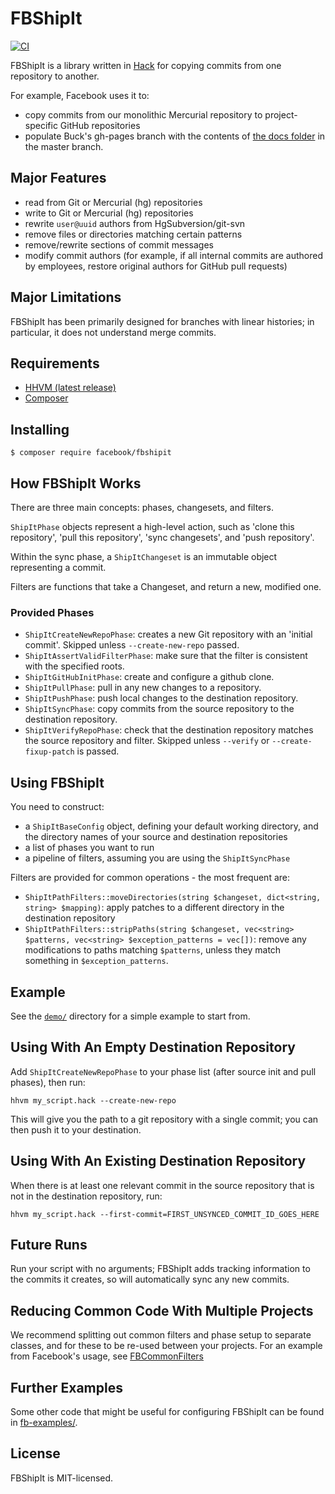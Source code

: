 # FBShipIt

[![CI](https://github.com/facebook/fbshipit/workflows/CI/badge.svg)](https://github.com/facebook/fbshipit/actions?query=branch%3Amaster)

FBShipIt is a library written in [Hack](http://hacklang.org) for
copying commits from one repository to another.

For example, Facebook uses it to:

 - copy commits from our monolithic Mercurial repository to
   project-specific GitHub repositories
 - populate Buck's gh-pages branch with the contents of
   [the docs folder](https://github.com/facebook/buck/tree/master/docs)
    in the master branch.

## Major Features

 - read from Git or Mercurial (hg) repositories
 - write to Git or Mercurial (hg) repositories
 - rewrite `user@uuid` authors from HgSubversion/git-svn
 - remove files or directories matching certain patterns
 - remove/rewrite sections of commit messages
 - modify commit authors (for example, if all internal commits are authored by
   employees, restore original authors for GitHub pull requests)

## Major Limitations

FBShipIt has been primarily designed for branches with linear histories; in
particular, it does not understand merge commits.

## Requirements

 - [HHVM (latest release)](https://docs.hhvm.com/hhvm/installation)
 - [Composer](https://getcomposer.org/doc/00-intro.md)

## Installing

```
$ composer require facebook/fbshipit
```

## How FBShipIt Works

There are three main concepts: phases, changesets, and filters.

`ShipItPhase` objects represent a high-level action, such as
'clone this repository', 'pull this repository',
'sync changesets', and 'push repository'.

Within the sync phase, a `ShipItChangeset` is an immutable
object representing a commit.

Filters are functions that take
a Changeset, and return a new, modified one.

### Provided Phases

 - `ShipItCreateNewRepoPhase`: creates a new Git repository with an 'initial commit'. Skipped unless `--create-new-repo` passed.
 - `ShipItAssertValidFilterPhase`: make sure that the filter is consistent with the specified roots.
 - `ShipItGitHubInitPhase`: create and configure a github clone.
 - `ShipItPullPhase`: pull in any new changes to a repository.
 - `ShipItPushPhase`: push local changes to the destination repository.
 - `ShipItSyncPhase`: copy commits from the source repository to the destination repository.
 - `ShipItVerifyRepoPhase`: check that the destination repository matches the source repository and filter. Skipped unless `--verify` or `--create-fixup-patch` is passed.

## Using FBShipIt

You need to construct:
 - a `ShipItBaseConfig` object, defining your default working directory, and the directory names of your source and destination repositories
 - a list of phases you want to run
 - a pipeline of filters, assuming you are using the `ShipItSyncPhase`

Filters are provided for common operations - the most frequent are:
 - `ShipItPathFilters::moveDirectories(string $changeset, dict<string, string> $mapping)`: apply patches to a different directory in the destination repository
 - `ShipItPathFilters::stripPaths(string $changeset, vec<string> $patterns, vec<string> $exception_patterns = vec[])`: remove any modifications to paths matching `$patterns`, unless they match something in `$exception_patterns`.

## Example

See the [`demo/`](demo) directory for a simple example to start from.

## Using With An Empty Destination Repository

Add `ShipItCreateNewRepoPhase` to your phase list (after source init and pull
phases), then run:

```
hhvm my_script.hack --create-new-repo
```

This will give you the path to a git repository with a single commit; you can then push it to your destination.

## Using With An Existing Destination Repository

When there is at least one relevant commit in the source repository that is not in the destination repository, run:

```
hhvm my_script.hack --first-commit=FIRST_UNSYNCED_COMMIT_ID_GOES_HERE
```

## Future Runs

Run your script with no arguments; FBShipIt adds tracking information to the
commits it creates, so will automatically sync any new commits.

## Reducing Common Code With Multiple Projects

We recommend splitting out common filters and phase setup to separate classes,
and for these to be re-used between your projects. For an example from Facebook's
usage, see [FBCommonFilters](fb-examples/lib/shipit/FBCommonFilters.php-example)

## Further Examples

Some other code that might be useful for configuring FBShipIt can be found in
[fb-examples/](https://github.com/facebook/fbshipit/tree/master/fb-examples).

## License

FBShipIt is MIT-licensed.
